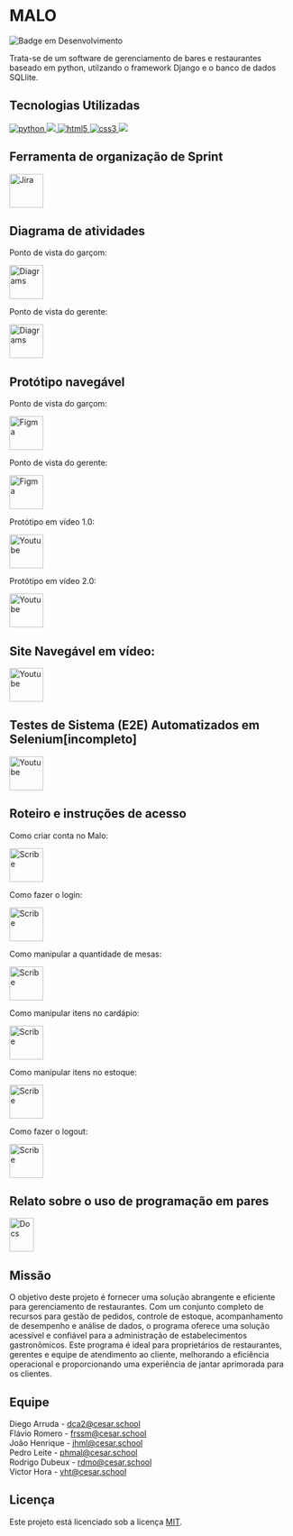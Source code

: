 # MALO
![Badge em Desenvolvimento](http://img.shields.io/static/v1?label=STATUS&message=EM%20DESENVOLVIMENTO&color=GREEN&style=flat-square)

Trata-se de um software de gerenciamento de bares e restaurantes baseado em python, utilzando o framework Django e o banco de dados SQLlite.

<h2> Tecnologias Utilizadas </h2>
<p dir="auto">
  <a target="_blank" rel="noopener noreferrer nofollow" href="https://camo.githubusercontent.com/a1b2dac5667822ee0d98ae6d799da61987fd1658dfeb4d2ca6e3c99b1535ebd8/68747470733a2f2f696d672e736869656c64732e696f2f62616467652f707974686f6e2d3336373041303f7374796c653d666f722d7468652d6261646765266c6f676f3d707974686f6e266c6f676f436f6c6f723d666664643534">
    <img src="https://camo.githubusercontent.com/a1b2dac5667822ee0d98ae6d799da61987fd1658dfeb4d2ca6e3c99b1535ebd8/68747470733a2f2f696d672e736869656c64732e696f2f62616467652f707974686f6e2d3336373041303f7374796c653d666f722d7468652d6261646765266c6f676f3d707974686f6e266c6f676f436f6c6f723d666664643534" alt="python" data-canonical-src="https://img.shields.io/badge/python-3670A0?style=for-the-badge&amp;logo=python&amp;logoColor=ffdd54" style="max-width: 100%;">
  </a>  
  <a target="_blank" rel="noopener noreferrer nofollow" href="https://camo.githubusercontent.com/4d74b36962a1b06aed5f035f2f95f131059b2b551c7e6d81630f7df7831b9f80/68747470733a2f2f696d672e736869656c64732e696f2f62616467652f446a616e676f2d3039324532303f7374796c653d666f722d7468652d6261646765266c6f676f3d646a616e676f266c6f676f436f6c6f723d7768697465">
    <img src="https://camo.githubusercontent.com/4d74b36962a1b06aed5f035f2f95f131059b2b551c7e6d81630f7df7831b9f80/68747470733a2f2f696d672e736869656c64732e696f2f62616467652f446a616e676f2d3039324532303f7374796c653d666f722d7468652d6261646765266c6f676f3d646a616e676f266c6f676f436f6c6f723d7768697465" data-canonical-src="https://img.shields.io/badge/Django-092E20?style=for-the-badge&amp;logo=django&amp;logoColor=white" style="max-width: 100%;">
  </a>
  <a target="_blank" rel="noopener noreferrer nofollow" href="https://camo.githubusercontent.com/49fbb99f92674cc6825349b154b65aaf4064aec465d61e8e1f9fb99da3d922a1/68747470733a2f2f696d672e736869656c64732e696f2f62616467652f68746d6c352d2532334533344632362e7376673f7374796c653d666f722d7468652d6261646765266c6f676f3d68746d6c35266c6f676f436f6c6f723d7768697465">
  <img src="https://camo.githubusercontent.com/49fbb99f92674cc6825349b154b65aaf4064aec465d61e8e1f9fb99da3d922a1/68747470733a2f2f696d672e736869656c64732e696f2f62616467652f68746d6c352d2532334533344632362e7376673f7374796c653d666f722d7468652d6261646765266c6f676f3d68746d6c35266c6f676f436f6c6f723d7768697465" alt="html5" data-canonical-src="https://img.shields.io/badge/html5-%23E34F26.svg?style=for-the-badge&amp;logo=html5&amp;logoColor=white" style="max-width: 100%;">
  </a>
  <a target="_blank" rel="noopener noreferrer nofollow" href="https://camo.githubusercontent.com/3a0f693cfa032ea4404e8e02d485599bd0d192282b921026e89d271aaa3d7565/68747470733a2f2f696d672e736869656c64732e696f2f62616467652f435353332d3135373242363f7374796c653d666f722d7468652d6261646765266c6f676f3d63737333266c6f676f436f6c6f723d7768697465">
    <img src="https://camo.githubusercontent.com/3a0f693cfa032ea4404e8e02d485599bd0d192282b921026e89d271aaa3d7565/68747470733a2f2f696d672e736869656c64732e696f2f62616467652f435353332d3135373242363f7374796c653d666f722d7468652d6261646765266c6f676f3d63737333266c6f676f436f6c6f723d7768697465" alt="css3" data-canonical-src="https://img.shields.io/badge/CSS3-1572B6?style=for-the-badge&amp;logo=css3&amp;logoColor=white" style="max-width: 100%;">
  </a>
  <a target="_blank" rel="noopener noreferrer nofollow" href="https://camo.githubusercontent.com/e0683727d07b435615ac2a202928e37ab2651c82668d31b65e06958e6e8dc4f2/68747470733a2f2f696d672e736869656c64732e696f2f62616467652f53514c6974652d2532333037343035652e7376673f7374796c653d666f722d7468652d6261646765266c6f676f3d73716c697465266c6f676f436f6c6f723d7768697465">
    <img src="https://camo.githubusercontent.com/e0683727d07b435615ac2a202928e37ab2651c82668d31b65e06958e6e8dc4f2/68747470733a2f2f696d672e736869656c64732e696f2f62616467652f53514c6974652d2532333037343035652e7376673f7374796c653d666f722d7468652d6261646765266c6f676f3d73716c697465266c6f676f436f6c6f723d7768697465" data-canonical-src="https://img.shields.io/badge/SQLite-%2307405e.svg?style=for-the-badge&amp;logo=sqlite&amp;logoColor=white" style="max-width: 100%;">
  </a>
</p> 


## Ferramenta de organização de Sprint
<a href="https://frssm.atlassian.net/jira/software/projects/MF21/boards/1"><img src="https://cdn.jsdelivr.net/gh/devicons/devicon/icons/jira/jira-original-wordmark.svg" alt="Jira" style="width:60px;height:60px;"></a>

## Diagrama de atividades

Ponto de vista do garçom:

<a href="https://drive.google.com/file/d/1E4quCfmzinSodyq7EUtuCvrvd1HC1fn0/view?usp=sharing"><img src="https://upload.wikimedia.org/wikipedia/commons/thumb/3/3e/Diagrams.net_Logo.svg/2048px-Diagrams.net_Logo.svg.png" alt="Diagrams" style="width:60px;height:60px;"></a>

Ponto de vista do gerente:

<a href="https://drive.google.com/file/d/1ibmwzMAns88IQ_cwdzjd6QkLwYFPsMJg/view?usp=sharing"><img src="https://upload.wikimedia.org/wikipedia/commons/thumb/3/3e/Diagrams.net_Logo.svg/2048px-Diagrams.net_Logo.svg.png" alt="Diagrams" style="width:60px;height:60px;"></a>

## Protótipo navegável

Ponto de vista do garçom:

<a href="https://www.figma.com/proto/lL2jRtZKjspHUBX0nN0q6R/MALO?node-id=34-866&scaling=min-zoom&page-id=27%3A349&starting-point-node-id=34%3A866"><img src="https://logospng.org/download/figma/figma-1024.png" alt="Figma" style="width:60px;height:60px;"></a>

Ponto de vista do gerente:

<a href="https://www.figma.com/proto/lL2jRtZKjspHUBX0nN0q6R/MALO?node-id=27-684&scaling=min-zoom&page-id=27%3A349&starting-point-node-id=27%3A684"><img src="https://logospng.org/download/figma/figma-1024.png" alt="Figma" style="width:60px;height:60px;"></a>

Protótipo em vídeo 1.0:

<a href="https://www.youtube.com/watch?v=7pyBFYLmz1s"><img src="https://www.freepnglogos.com/uploads/youtube-vector-logo-png-9.png" alt="Youtube" style="width:60px;height:60px;"></a>

Protótipo em vídeo 2.0:

<a href="https://www.youtube.com/watch?v=yYw_rK4zU0U"><img src="https://www.freepnglogos.com/uploads/youtube-vector-logo-png-9.png" alt="Youtube" style="width:60px;height:60px;"></a>

## Site Navegável em vídeo:

<a href="https://www.youtube.com/watch?v=BFxs3OZi9Vg"><img src="https://www.freepnglogos.com/uploads/youtube-vector-logo-png-9.png" alt="Youtube" style="width:60px;height:60px;"></a>

## Testes de Sistema (E2E) Automatizados em Selenium[incompleto]

<a href="https://novo_link"><img src="https://www.freepnglogos.com/uploads/youtube-vector-logo-png-9.png" alt="Youtube" style="width:60px;height:60px;"></a>

## Roteiro e instruções de acesso
Como criar conta no Malo:

<a href="https://scribehow.com/shared/Como_criar_conta_no_Malo__-uURkMjITKeOpwgDQV3deg"><img src="https://assets-global.website-files.com/615f415173b71a5211e28de7/615f6a53ee1b7359810a43e6_scribe-logo.svg" alt="Scribe" style="width:60px;height:60px;"></a>

Como fazer o login:

<a href="https://scribehow.com/shared/Como_fazer_o_login__hXE1cfv6TZq1Qf8zjDqunQ"><img src="https://assets-global.website-files.com/615f415173b71a5211e28de7/615f6a53ee1b7359810a43e6_scribe-logo.svg" alt="Scribe" style="width:60px;height:60px;"></a>

Como manipular a quantidade de mesas:

<a href="https://scribehow.com/shared/Como_manipular_a_quantidade_de_mesas__1-jJoIGbQCmfct4WXGD45g"><img src="https://assets-global.website-files.com/615f415173b71a5211e28de7/615f6a53ee1b7359810a43e6_scribe-logo.svg" alt="Scribe" style="width:60px;height:60px;"></a>

Como manipular itens no cardápio:

<a href="https://scribehow.com/shared/Como_manipular_itens_no_cardapio__euxCXYk_TrGCO9jXWee5YA"><img src="https://assets-global.website-files.com/615f415173b71a5211e28de7/615f6a53ee1b7359810a43e6_scribe-logo.svg" alt="Scribe" style="width:60px;height:60px;"></a>

Como manipular itens no estoque:

<a href="https://scribehow.com/shared/Como_manipular_itens_no_estoque__bHBtQ4VpR76q36qQviYAjA"><img src="https://assets-global.website-files.com/615f415173b71a5211e28de7/615f6a53ee1b7359810a43e6_scribe-logo.svg" alt="Scribe" style="width:60px;height:60px;"></a>

Como fazer o logout:

<a href="https://scribehow.com/shared/Como_fazer_logout_do_site_Malo__fyL-YjrAR6KJdowO-SDWIA"><img src="https://assets-global.website-files.com/615f415173b71a5211e28de7/615f6a53ee1b7359810a43e6_scribe-logo.svg" alt="Scribe" style="width:60px;height:60px;"></a>

## Relato sobre o uso de programação em pares

<a href="https://docs.google.com/document/d/1Rqi0MorEtPhKoJW9VL5VPWa65FVbXaZ-W1OhLCvOxoU/edit?usp=sharing"><img src="https://upload.wikimedia.org/wikipedia/commons/thumb/0/01/Google_Docs_logo_%282014-2020%29.svg/1481px-Google_Docs_logo_%282014-2020%29.svg.png" alt="Docs" style="width:43px;height:60px;"></a>

## Missão
O objetivo deste projeto é fornecer uma solução abrangente e eficiente para gerenciamento de restaurantes. Com um conjunto completo de recursos para gestão de pedidos, controle de estoque, acompanhamento de desempenho e análise de dados, o programa oferece uma solução acessível e confiável para a administração de estabelecimentos gastronômicos. Este programa é ideal para proprietários de restaurantes, gerentes e equipe de atendimento ao cliente, melhorando a eficiência operacional e proporcionando uma experiência de jantar aprimorada para os clientes.

## Equipe

Diego Arruda - dca2@cesar.school<br/> 
Flávio Romero - frssm@cesar.school<br/> 
João Henrique - jhml@cesar.school<br/> 
Pedro Leite - phmal@cesar.school<br/> 
Rodrigo Dubeux - rdmo@cesar.school<br/>
Victor Hora - vht@cesar.school

## Licença
Este projeto está licenciado sob a licença [MIT](https://github.com/flavio-muniz/MALO---fds-2023.1/blob/main/LICENSE).

